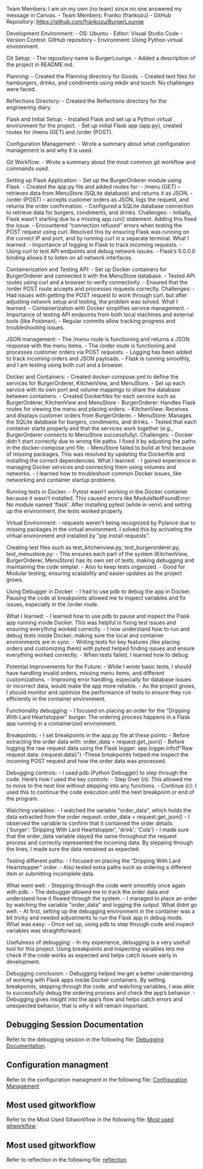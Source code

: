 Team Members: I am on my own (no team) since no one answered my message in Canvas.
    - Team Members: Franko (frankozu)
    - GitHub Repository: https://github.com/frankozu/BurgerLounge

Development Environment:
    - OS: Ubuntu
    - Editor: Visual Studio Code
    - Version Control: GitHub repository
    - Environment: Using Python virtual environment.

Git Setup:
    - The repository name is BurgerLounge.
    - Added a description of the project in README.md.

Planning:
    - Created the Planning directory for Goods.
    - Created text files for hamburgers, drinks, and condiments using mkdir and touch. No challenges were faced.

Reflections Directory:
    - Created the Reflections directory for the engineering diary.

Flask and Initial Setup:
    - Installed Flask and set up a Python virtual environment for the project.
    - Set up initial Flask app (app.py), created routes for /menu (GET) and /order (POST).

Configuration Management:
    - Wrote a summary about what configuration management is and why it is used.

Git Workflow:
    - Wrote a summary about the most common git workflow and commands used.

Setting up Flask Application:
    - Set up the BurgerOrderer module using Flask.
    - Created the app.py file and added routes for:
        - /menu (GET) – retrieves data from MenuStore (SQLite database) and returns it as JSON.
        - /order (POST) – accepts customer orders as JSON, logs the request, and returns the order confirmation.
    - Configured a SQLite database connection to retrieve data for burgers, condiments, and drinks.
    Challenges:
        - Initially, Flask wasn’t starting due to a missing app.run() statement. Adding this fixed the issue.
        - Encountered “connection refused” errors when testing the POST request using curl. Resolved this by ensuring Flask was running on the correct IP and port, and by running curl in a separate terminal.
    What I learned:
        - Importance of logging in Flask to track incoming requests.
        - Using curl to test API endpoints and debug network issues.
        - Flask’s 0.0.0.0 binding allows it to listen on all network interfaces.

Containerization and Testing API:
    - Set up Docker containers for BurgerOrderer and connected it with the MenuStore database.
    - Tested API routes using curl and a browser to verify connectivity.
    - Ensured that the /order POST route accepts and processes requests correctly.
    Challenges:
        - Had issues with getting the POST request to work through curl, but after adjusting network setup and testing, the problem was solved.
    What I learned:
        - Containerization with Docker simplifies service management.
        - Importance of testing API endpoints from both local machines and external tools (like Postman).
        - Regular commits allow tracking progress and troubleshooting issues.

JSON management:
    - The /menu route is functioning and returns a JSON response with the menu items.
    - The /order route is functioning and processes customer orders via POST requests.
    - Logging has been added to track incoming orders and JSON payloads.
    - Flask is running smoothly, and I am testing using both curl and a browser.

Docker and Containers:
    - Created docker-compose.yml to define the services for BurgerOrderer, KitchenView, and MenuStore.
    - Set up each service with its own port and volume mappings to share the database between containers.
    - Created Dockerfiles for each service such as BurgerOrderer, KitchenView and MenuStore
        - BurgerOrderer: Handles Flask routes for viewing the menu and placing orders.
        - KitchenView: Receives and displays customer orders from BurgerOrderer.
        - MenuStore: Manages the SQLite database for burgers, condiments, and drinks.
    - Tested that each container starts properly and that the services work together (e.g., BurgerOrderer connects to MenuStore successfully).
    Challenges:
        - Docker didn’t start correctly due to wrong file paths. I fixed it by adjusting the paths in the docker-compose.yml file.
        - MenuStore failed to build at first because of missing packages. This was resolved by updating the Dockerfile and installing the correct dependencies.
    What I learned:
        - I gained experience in managing Docker services and connecting them using volumes and networks.
        - I learned how to troubleshoot common Docker issues, like networking and container startup problems.
    
Running tests in Docker:
    - Pytest wasn’t working in the Docker container because it wasn’t installed. This caused errors like ModuleNotFoundError: No module named 'flask'. 
    After installing pytest (while in venv) and setting up the environment, the tests worked properly.

Virtual Environment:
    - requests weren’t being recognized by Pylance due to missing packages in the virtual environment. 
    I solved this by activating the virtual environment and installed by "pip install requests". 

Creating test files such as test_kitchenview.py, test_burgerorderer.py, test_menustore.py:
    - This ensures each part of the system (KitchenView, BurgerOrderer, MenuStore) has its own set of tests, 
    making debugging and maintaining the code simpler.
    - Also to keep tests organized. 
    - Good for Modular testing, ensuring scalability and easier updates as the project grows.

Using Debugger in Docker: 
    - I had to use pdb to debug the app in Docker. 
    Pausing the code at breakpoints allowed me to inspect variables and fix issues, especially in the /order route.

What I learned: 
    - I learned how to use pdb to pause and inspect the Flask app running inside Docker. 
    This was helpful in fixing test issues and ensuring everything worked correctly.
    - I now understand how to run and debug tests inside Docker, making sure the local and container environments are in sync.
    - Writing tests for key features (like placing orders and customizing them) with pytest helped finding issues and ensure everything worked correctly.
    - When tests failed, I learned how to debug.

Potential Improvements for the Future:
    - While I wrote basic tests, I should have handling invalid orders, missing menu items, and different customizations.
    - Improving error handling, especially for database issues or incorrect data, would make the app more reliable.
    - As the project grows, I should monitor and optimize the performance of tests to ensure they run efficiently in the container environment.

Functionality debugging:
    - I focused on placing an order for the “Dripping With Lard Heartstopper” burger. 
    The ordering process happens in a Flask app running in a containerized environment.

Breakpoints:
    - I set breakpoints in the app.py file at these points:
        - Before extracting the order data with: order_data = request.get_json()
        - Before logging the raw request data using the Flask logger: app.logger.info(f"Raw request data: {request.data}")
    -These breakpoints helped me inspect the incoming POST request and how the order data was processed.

Debugging controls:
    - I used pdb (Python Debugger) to step through the code. Here’s how I used the key controls:
        - Step Over (n): This allowed me to move to the next line without stepping into any functions.
        - Continue (c): I used this to continue the code execution until the next breakpoint or end of the program.

Watching variables: 
    - I watched the variable "order_data", which holds the data extracted from the order request: order_data = request.get_json()
    - I observed the variable to confirm that it contained the order details: {'burger': 'Dripping With Lard Heartstopper', 'drink': 'Cola'}
    - I made sure that the order_data variable stayed the same throughout the request process and correctly represented the incoming data. 
    By stepping through the lines, I made sure the data remained as expected.

Testing different paths:
    - I focused on placing the “Dripping With Lard Heartstopper” order. 
    - Also tested extra paths such as ordering a different item or submitting incomplete data. 

What went well:
    - Stepping through the code went smoothly once again with pdb. 
    - The debugger allowed me to track the order data and understand how it flowed through the system.
    - I managed to place an order by watching the variable "order_data" and logging the output. 
What didnt go well:
    - At first, setting up the debugging environment in the container was a bit tricky and needed adjustments to run the Flask app in debug mode.
What was easy:
    - Once set up, using pdb to step through code and inspect variables was straightforward.

Usefulness of debugging:
    - In my experience, debugging is a very usefull tool for this project. 
    Using breakpoints and inspecting variables lets me check if the code works as expected and helps catch issues early in development.

Debugging conclusion:
    - Debugging helped me get a better understanidng of working with Flask apps inside Docker containers. 
    By setting breakpoints, stepping through the code, and watching variables, I was able to successfully debug the ordering process and check the app’s behavior.
    - Debugging gives insight into the app’s flow and helps catch errors and unexpected behavior, that is why it will remain important. 

## Debugging Session Documentation

Refer to the debugging session in the following file:
[Debugging Documentation](/Reflections/Debugging.Documentation.txt).

## Configuration managment

Refer to the configuration managment in the following file:
[Configuration Management](/Reflections/Configuration.Management.txt)

## Most used gitworkflow

Refer to the Most Used Gitworkflow in the following file:
[Most used gitworkflow](/Reflections/Most.used.gitworkflow.txt)

## Most used gitworkflow

Refer to reflection in the following file:
[reflection](/Reflections/reflection.txt)
